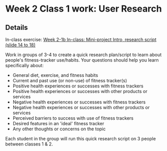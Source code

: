 # Week 2 Class 1 work: User Research

## Details

In-class exercise: [Week 2-1b In-class: Mini-project Intro, research script (slide 14 to 18)](https://drive.google.com/drive/folders/1kCPUsO4_f6Hz47THcBzFBiMlCJIzpvG7)

Work in groups of 3-4 to create a quick research plan/script to learn about people's fitness-tracker use/habits. Your questions should help you learn specifically about:

- General diet, exercise, and fitness habits
- Current and past use (or non-use) of fitness tracker(s)
- Positive health experiences or successes with fitness trackers
- Positive health experiences or successes with other products or services
- Negative health experiences or successes with fitness trackers
- Negative health experiences or successes with other products or services
- Perceived barriers to success with use of fitness trackers
- Desired features in an 'ideal' fitness tracker
- Any other thoughts or concerns on the topic

Each student in the group will run this quick research script on 3 people between classes 1 & 2. 